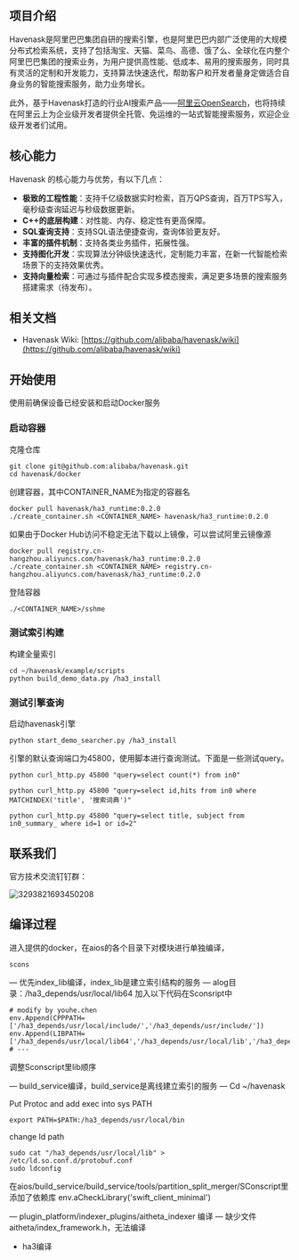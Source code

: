 
## 项目介绍
Havenask是阿里巴巴集团自研的搜索引擎，也是阿里巴巴内部广泛使用的大规模分布式检索系统，支持了包括淘宝、天猫、菜鸟、高德、饿了么、全球化在内整个阿里巴巴集团的搜索业务，为用户提供高性能、低成本、易用的搜索服务，同时具有灵活的定制和开发能力，支持算法快速迭代，帮助客户和开发者量身定做适合自身业务的智能搜索服务，助力业务增长。

此外，基于Havenask打造的行业AI搜索产品——[阿里云OpenSearch](https://www.aliyun.com/product/opensearch)，也将持续在阿里云上为企业级开发者提供全托管、免运维的一站式智能搜索服务，欢迎企业级开发者们试用。
## 核心能力
Havenask 的核心能力与优势，有以下几点：
* <strong>极致的工程性能</strong>：支持千亿级数据实时检索，百万QPS查询，百万TPS写入，毫秒级查询延迟与秒级数据更新。
* <strong>C++的底层构建</strong>：对性能、内存、稳定性有更高保障。
* <strong>SQL查询支持</strong>：支持SQL语法便捷查询，查询体验更友好。
* <strong>丰富的插件机制</strong>：支持各类业务插件，拓展性强。
* <strong>支持图化开发</strong>：实现算法分钟级快速迭代，定制能力丰富，在新一代智能检索场景下的支持效果优秀。
* <strong>支持向量检索</strong>：可通过与插件配合实现多模态搜索，满足更多场景的搜索服务搭建需求（待发布）。

## 相关文档
* Havenask Wiki: [https://github.com/alibaba/havenask/wiki](https://github.com/alibaba/havenask/wiki)

## 开始使用
使用前确保设备已经安装和启动Docker服务

### 启动容器
克隆仓库
```
git clone git@github.com:alibaba/havenask.git
cd havenask/docker
```
创建容器，其中CONTAINER_NAME为指定的容器名
```
docker pull havenask/ha3_runtime:0.2.0
./create_container.sh <CONTAINER_NAME> havenask/ha3_runtime:0.2.0
```
如果由于Docker Hub访问不稳定无法下载以上镜像，可以尝试阿里云镜像源
```
docker pull registry.cn-hangzhou.aliyuncs.com/havenask/ha3_runtime:0.2.0
./create_container.sh <CONTAINER_NAME> registry.cn-hangzhou.aliyuncs.com/havenask/ha3_runtime:0.2.0
```

登陆容器
```
./<CONTAINER_NAME>/sshme
```

### 测试索引构建

构建全量索引
```
cd ~/havenask/example/scripts
python build_demo_data.py /ha3_install
```

### 测试引擎查询
启动havenask引擎
```
python start_demo_searcher.py /ha3_install
```

引擎的默认查询端口为45800，使用脚本进行查询测试。下面是一些测试query。

```
python curl_http.py 45800 "query=select count(*) from in0"

python curl_http.py 45800 "query=select id,hits from in0 where MATCHINDEX('title', '搜索词典')"

python curl_http.py 45800 "query=select title, subject from in0_summary_ where id=1 or id=2"
```

## 联系我们
官方技术交流钉钉群：

![3293821693450208](https://user-images.githubusercontent.com/590717/206684715-5ab1df49-f919-4d8e-85ee-58b364edef31.jpg)


## 编译过程
进入提供的docker，在aios的各个目录下对模块进行单独编译，
```
scons
```

— 优先index_lib编译，index_lib是建立索引结构的服务 —
alog目录：/ha3_depends/usr/local/lib64
加入以下代码在Sconsript中
```
# modify by youhe.chen
env.Append(CPPPATH=['/ha3_depends/usr/local/include/','/ha3_depends/usr/include/'])
env.Append(LIBPATH=['/ha3_depends/usr/local/lib64','/ha3_depends/usr/local/lib','/ha3_depends/usr/lib64/'])
# ---
```
调整Sconscript里lib顺序

— build_service编译，build_service是离线建立索引的服务 —
Cd ~/havenask

Put Protoc and add exec into sys PATH
```
export PATH=$PATH:/ha3_depends/usr/local/bin
```
change ld path
```
sudo cat "/ha3_depends/usr/local/lib" > /etc/ld.so.conf.d/protobuf.conf
sudo ldconfig
```

在aios/build_service/build_service/tools/partition_split_merger/SConscript里添加了依赖库
env.aCheckLibrary('swift_client_minimal')

— plugin_platform/indexer_plugins/aitheta_indexer 编译 —
缺少文件aitheta/index_framework.h，无法编译

- ha3编译
